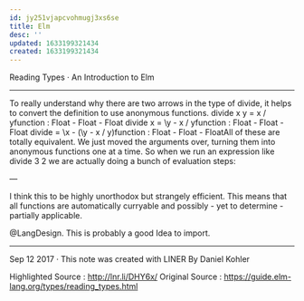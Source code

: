 ```yaml
---
id: jy251vjapcvohmugj3xs6se
title: Elm
desc: ''
updated: 1633199321434
created: 1633199321434
---
```


Reading Types · An Introduction to Elm

___
To really understand why there are two arrows in the type of divide, it helps to convert the definition to use anonymous functions. divide x y = x / yfunction : Float - Float - Float divide x = \y - x / yfunction : Float - Float - Float divide = \x - (\y - x / y)function : Float - Float - FloatAll of these are totally equivalent. We just moved the arguments over, turning them into anonymous functions one at a time. So when we run an expression like divide 3 2 we are actually doing a bunch of evaluation steps:

—

I think this to be highly unorthodox but strangely efficient. This means that all functions are automatically curryable and possibly - yet to determine - partially applicable.

@LangDesign.
 This is probably a good Idea to import.

* * *

Sep 12 2017 · This note was created with LINER By Daniel Kohler

Highlighted Source : http://lnr.li/DHY6x/
Original Source : https://guide.elm-lang.org/types/reading_types.html
